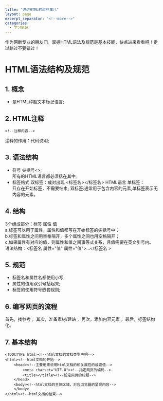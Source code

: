 ```yaml
---
title: "讲讲HTML的那些事儿"
layout: page
excerpt_separator: "<!--more-->"
categories:
  - 学习笔记
---
```


作为网新专业的朋友们，掌握HTML语法及规范是基本技能，快点进来看看吧！走过路过不要错过！
<!--more-->
# HTML语法结构及规范

## 1. 概念
- 是HTML种超文本标记语言;

## 2. HTML注释

```
<!--注释内容-->
```
注释的作用：代码说明;

## 3. 语法结构
- 符号
尖括号<>;  
所有的HTML语言都必须括在其中;
- 标签格式
双标签：成对出现 <标签名></标签名> <titile>HTML语言</title>
单标签：<br/>只存在开始标签，不需要结束;
双标签:通常用于包含内容的元素,单标签表示无内容的元素。

## 4. 结构  
3个组成部分：标签 属性 值  
a.标签可以用于属性，属性和值都写在开始标签的尖括号中；  
b.标签和属性之间用空格隔开，多个属性之间也用空格隔开；  
c.如果属性有对应的值，则属性和值之间事等式关系，且值需要在英文引号内。    
语法结构：<标签名 属性="值" 属性="值">...</标签名 >

## 5. 规范
- 标签名和属性名都使用小写;
- 属性的值用双引号括起来;
- 标签的使用符号嵌套规则;

## 6. 编写网页的流程
首先，找参考；
其次，准备素材/建站；
再次，添加内容元素；
最后，标签结构化。

## 7. 基本结构

```
<!DOCTYPE html><!--html文档的文档类型声明-->
<html><!--html文档的开始-->
	<head><!--主要用来说明html文档的相关属性的或设值-->
		<meta charset="UTF-8"><!--指定网页的编码-->
		<title></title><!--设定网页的标题-->
	</head>
	<body><!--html文档的主体区域，对应浏览器的呈现内容-->
	</body>
</html><!--html文档的结束-->
```

